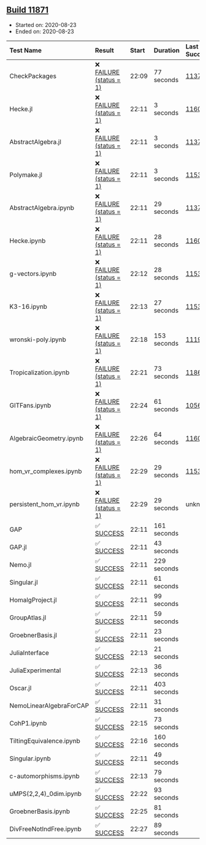 ## [Build 11871](https://oscarci.mathematik.uni-kl.de/job/oscar/11871/)

* Started on: 2020-08-23
* Ended on: 2020-08-23

| Test Name    | Result | Start | Duration | Last Success | First Failure |
|:-------------|:-------|:------|:---------|:-------------|:--------------|
| CheckPackages | ❌ [FAILURE (status = 1)](https://oscarci.mathematik.uni-kl.de/job/oscar/11871/artifact/logs/build-11871/CheckPackages.log) | 22:09 | 77 seconds | [11376](https://oscarci.mathematik.uni-kl.de/job/oscar/11376/) | [11377](https://oscarci.mathematik.uni-kl.de/job/oscar/11377/) |
| Hecke.jl | ❌ [FAILURE (status = 1)](https://oscarci.mathematik.uni-kl.de/job/oscar/11871/artifact/logs/build-11871/Hecke.jl.log) | 22:11 | 3 seconds | [11602](https://oscarci.mathematik.uni-kl.de/job/oscar/11602/) | [11603](https://oscarci.mathematik.uni-kl.de/job/oscar/11603/) |
| AbstractAlgebra.jl | ❌ [FAILURE (status = 1)](https://oscarci.mathematik.uni-kl.de/job/oscar/11871/artifact/logs/build-11871/AbstractAlgebra.jl.log) | 22:11 | 3 seconds | [11376](https://oscarci.mathematik.uni-kl.de/job/oscar/11376/) | [11377](https://oscarci.mathematik.uni-kl.de/job/oscar/11377/) |
| Polymake.jl | ❌ [FAILURE (status = 1)](https://oscarci.mathematik.uni-kl.de/job/oscar/11871/artifact/logs/build-11871/Polymake.jl.log) | 22:11 | 3 seconds | [11532](https://oscarci.mathematik.uni-kl.de/job/oscar/11532/) | [11533](https://oscarci.mathematik.uni-kl.de/job/oscar/11533/) |
| AbstractAlgebra.ipynb | ❌ [FAILURE (status = 1)](https://oscarci.mathematik.uni-kl.de/job/oscar/11871/artifact/logs/build-11871/AbstractAlgebra.ipynb.log) | 22:11 | 29 seconds | [11376](https://oscarci.mathematik.uni-kl.de/job/oscar/11376/) | [11377](https://oscarci.mathematik.uni-kl.de/job/oscar/11377/) |
| Hecke.ipynb | ❌ [FAILURE (status = 1)](https://oscarci.mathematik.uni-kl.de/job/oscar/11871/artifact/logs/build-11871/Hecke.ipynb.log) | 22:11 | 28 seconds | [11602](https://oscarci.mathematik.uni-kl.de/job/oscar/11602/) | [11603](https://oscarci.mathematik.uni-kl.de/job/oscar/11603/) |
| g-vectors.ipynb | ❌ [FAILURE (status = 1)](https://oscarci.mathematik.uni-kl.de/job/oscar/11871/artifact/logs/build-11871/g-vectors.ipynb.log) | 22:12 | 28 seconds | [11532](https://oscarci.mathematik.uni-kl.de/job/oscar/11532/) | [11533](https://oscarci.mathematik.uni-kl.de/job/oscar/11533/) |
| K3-16.ipynb | ❌ [FAILURE (status = 1)](https://oscarci.mathematik.uni-kl.de/job/oscar/11871/artifact/logs/build-11871/K3-16.ipynb.log) | 22:13 | 27 seconds | [11532](https://oscarci.mathematik.uni-kl.de/job/oscar/11532/) | [11533](https://oscarci.mathematik.uni-kl.de/job/oscar/11533/) |
| wronski-poly.ipynb | ❌ [FAILURE (status = 1)](https://oscarci.mathematik.uni-kl.de/job/oscar/11871/artifact/logs/build-11871/wronski-poly.ipynb.log) | 22:18 | 153 seconds | [11192](https://oscarci.mathematik.uni-kl.de/job/oscar/11192/) | [11193](https://oscarci.mathematik.uni-kl.de/job/oscar/11193/) |
| Tropicalization.ipynb | ❌ [FAILURE (status = 1)](https://oscarci.mathematik.uni-kl.de/job/oscar/11871/artifact/logs/build-11871/Tropicalization.ipynb.log) | 22:21 | 73 seconds | [11869](https://oscarci.mathematik.uni-kl.de/job/oscar/11869/) | [11870](https://oscarci.mathematik.uni-kl.de/job/oscar/11870/) |
| GITFans.ipynb | ❌ [FAILURE (status = 1)](https://oscarci.mathematik.uni-kl.de/job/oscar/11871/artifact/logs/build-11871/GITFans.ipynb.log) | 22:24 | 61 seconds | [10566](https://oscarci.mathematik.uni-kl.de/job/oscar/10566/) | [10567](https://oscarci.mathematik.uni-kl.de/job/oscar/10567/) |
| AlgebraicGeometry.ipynb | ❌ [FAILURE (status = 1)](https://oscarci.mathematik.uni-kl.de/job/oscar/11871/artifact/logs/build-11871/AlgebraicGeometry.ipynb.log) | 22:26 | 64 seconds | [11602](https://oscarci.mathematik.uni-kl.de/job/oscar/11602/) | [11603](https://oscarci.mathematik.uni-kl.de/job/oscar/11603/) |
| hom_vr_complexes.ipynb | ❌ [FAILURE (status = 1)](https://oscarci.mathematik.uni-kl.de/job/oscar/11871/artifact/logs/build-11871/hom_vr_complexes.ipynb.log) | 22:29 | 29 seconds | [11532](https://oscarci.mathematik.uni-kl.de/job/oscar/11532/) | [11533](https://oscarci.mathematik.uni-kl.de/job/oscar/11533/) |
| persistent_hom_vr.ipynb | ❌ [FAILURE (status = 1)](https://oscarci.mathematik.uni-kl.de/job/oscar/11871/artifact/logs/build-11871/persistent_hom_vr.ipynb.log) | 22:29 | 29 seconds | unknown | unknown |
| GAP | ✅ [SUCCESS](https://oscarci.mathematik.uni-kl.de/job/oscar/11871/artifact/logs/build-11871/GAP.log) | 22:11 | 161 seconds |  |  |
| GAP.jl | ✅ [SUCCESS](https://oscarci.mathematik.uni-kl.de/job/oscar/11871/artifact/logs/build-11871/GAP.jl.log) | 22:11 | 43 seconds |  |  |
| Nemo.jl | ✅ [SUCCESS](https://oscarci.mathematik.uni-kl.de/job/oscar/11871/artifact/logs/build-11871/Nemo.jl.log) | 22:11 | 229 seconds |  |  |
| Singular.jl | ✅ [SUCCESS](https://oscarci.mathematik.uni-kl.de/job/oscar/11871/artifact/logs/build-11871/Singular.jl.log) | 22:11 | 61 seconds |  |  |
| HomalgProject.jl | ✅ [SUCCESS](https://oscarci.mathematik.uni-kl.de/job/oscar/11871/artifact/logs/build-11871/HomalgProject.jl.log) | 22:11 | 99 seconds |  |  |
| GroupAtlas.jl | ✅ [SUCCESS](https://oscarci.mathematik.uni-kl.de/job/oscar/11871/artifact/logs/build-11871/GroupAtlas.jl.log) | 22:11 | 59 seconds |  |  |
| GroebnerBasis.jl | ✅ [SUCCESS](https://oscarci.mathematik.uni-kl.de/job/oscar/11871/artifact/logs/build-11871/GroebnerBasis.jl.log) | 22:11 | 23 seconds |  |  |
| JuliaInterface | ✅ [SUCCESS](https://oscarci.mathematik.uni-kl.de/job/oscar/11871/artifact/logs/build-11871/JuliaInterface.log) | 22:13 | 21 seconds |  |  |
| JuliaExperimental | ✅ [SUCCESS](https://oscarci.mathematik.uni-kl.de/job/oscar/11871/artifact/logs/build-11871/JuliaExperimental.log) | 22:13 | 36 seconds |  |  |
| Oscar.jl | ✅ [SUCCESS](https://oscarci.mathematik.uni-kl.de/job/oscar/11871/artifact/logs/build-11871/Oscar.jl.log) | 22:11 | 403 seconds |  |  |
| NemoLinearAlgebraForCAP | ✅ [SUCCESS](https://oscarci.mathematik.uni-kl.de/job/oscar/11871/artifact/logs/build-11871/NemoLinearAlgebraForCAP.log) | 22:11 | 31 seconds |  |  |
| CohP1.ipynb | ✅ [SUCCESS](https://oscarci.mathematik.uni-kl.de/job/oscar/11871/artifact/logs/build-11871/CohP1.ipynb.log) | 22:15 | 73 seconds |  |  |
| TiltingEquivalence.ipynb | ✅ [SUCCESS](https://oscarci.mathematik.uni-kl.de/job/oscar/11871/artifact/logs/build-11871/TiltingEquivalence.ipynb.log) | 22:16 | 160 seconds |  |  |
| Singular.ipynb | ✅ [SUCCESS](https://oscarci.mathematik.uni-kl.de/job/oscar/11871/artifact/logs/build-11871/Singular.ipynb.log) | 22:11 | 49 seconds |  |  |
| c-automorphisms.ipynb | ✅ [SUCCESS](https://oscarci.mathematik.uni-kl.de/job/oscar/11871/artifact/logs/build-11871/c-automorphisms.ipynb.log) | 22:13 | 79 seconds |  |  |
| uMPS(2,2,4)_0dim.ipynb | ✅ [SUCCESS](https://oscarci.mathematik.uni-kl.de/job/oscar/11871/artifact/logs/build-11871/uMPS-2-2-4-_0dim.ipynb.log) | 22:22 | 93 seconds |  |  |
| GroebnerBasis.ipynb | ✅ [SUCCESS](https://oscarci.mathematik.uni-kl.de/job/oscar/11871/artifact/logs/build-11871/GroebnerBasis.ipynb.log) | 22:25 | 81 seconds |  |  |
| DivFreeNotIndFree.ipynb | ✅ [SUCCESS](https://oscarci.mathematik.uni-kl.de/job/oscar/11871/artifact/logs/build-11871/DivFreeNotIndFree.ipynb.log) | 22:27 | 89 seconds |  |  |
